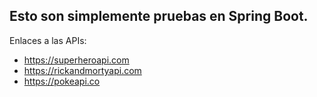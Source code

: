 ## Esto son simplemente pruebas en Spring Boot.
Enlaces a las APIs: 
- https://superheroapi.com
- https://rickandmortyapi.com
- https://pokeapi.co
